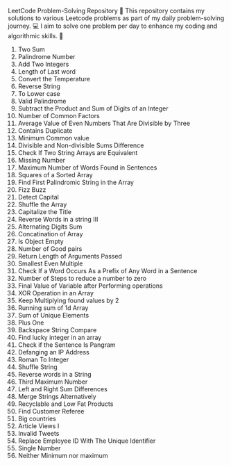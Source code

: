 LeetCode Problem-Solving Repository 🚀
This repository contains my solutions to various Leetcode problems as part of my daily problem-solving journey. 💻
I aim to solve one problem per day to enhance my coding and algorithmic skills. 🌟


1.  Two Sum
2.  Palindrome Number
3.  Add Two Integers
4.  Length of Last word
5.  Convert the Temperature
6.  Reverse String 
7.  To Lower case
8.  Valid Palindrome
9.  Subtract the Product and Sum of Digits of an Integer
10. Number of Common Factors
11. Average Value of Even Numbers That Are Divisible by Three
12. Contains Duplicate
13. Minimum Common value
14. Divisible and Non-divisible Sums Difference
15. Check If Two String Arrays are Equivalent
16. Missing Number
17. Maximum Number of Words Found in Sentences
18. Squares of a Sorted Array
19. Find First Palindromic String in the Array
20. Fizz Buzz
21. Detect Capital
22. Shuffle the Array
23. Capitalize the Title
24. Reverse Words in a string III
25. Alternating Digits Sum
26. Concatination of Array
27. Is Object Empty
28. Number of Good pairs
29. Return Length of Arguments Passed
30. Smallest Even Multiple
31. Check If a Word Occurs As a Prefix of Any Word in a Sentence
32. Number of Steps to reduce a number to zero
33. Final Value of Variable after Performing operations
34. XOR Operation in an Array
35. Keep Multiplying found values by 2
36. Running sum of 1d Array
37. Sum of Unique Elements
38. Plus One
39. Backspace String Compare
40. Find lucky integer in an array
41. Check if the Sentence Is Pangram
42. Defanging an IP Address
43. Roman To Integer
44. Shuffle String
45. Reverse words in a String
46. Third Maximum Number
47. Left and Right Sum Differences
48. Merge Strings Alternatively
49. Recyclable and Low Fat Products
50. Find Customer Referee
51. Big countries
52. Article Views I
53. Invalid Tweets
54. Replace Employee ID With The Unique Identifier
55. Single Number
56. Neither Minimum nor maximum

